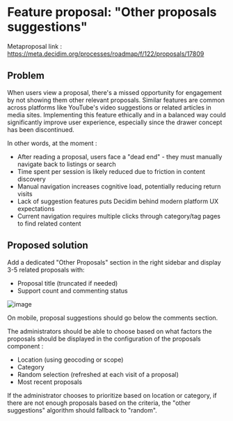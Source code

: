 # Feature proposal: "Other proposals suggestions"
Metaproposal link : https://meta.decidim.org/processes/roadmap/f/122/proposals/17809

## Problem 
When users view a proposal, there's a missed opportunity for engagement by not showing them other relevant proposals. Similar features are common across platforms like YouTube's video suggestions or related articles in media sites. Implementing this feature ethically and in a balanced way could significantly improve user experience, especially since the drawer concept has been discontinued.

In other words, at the moment :
- After reading a proposal, users face a "dead end" - they must manually navigate back to listings or search
- Time spent per session is likely reduced due to friction in content discovery
- Manual navigation increases cognitive load, potentially reducing return visits
- Lack of suggestion features puts Decidim behind modern platform UX expectations
- Current navigation requires multiple clicks through category/tag pages to find related content


## Proposed solution
Add a dedicated "Other Proposals" section in the right sidebar and display 3-5 related proposals with:
- Proposal title (truncated if needed)
- Support count and commenting status

![image](https://github.com/user-attachments/assets/6fa9e3e5-bd47-4beb-8483-63224356ab2f)

On mobile, proposal suggestions should go below the comments section. 


The administrators should be able to choose based on what factors the proposals should be displayed in the configuration of the proposals component : 
- Location (using geocoding or scope)
- Category
- Random selection (refreshed at each visit of a proposal)
- Most recent proposals

If the administrator chooses to prioritize based on location or category, if there are not enough proposals based on the criteria, the "other suggestions" algorithm should fallback to "random".
